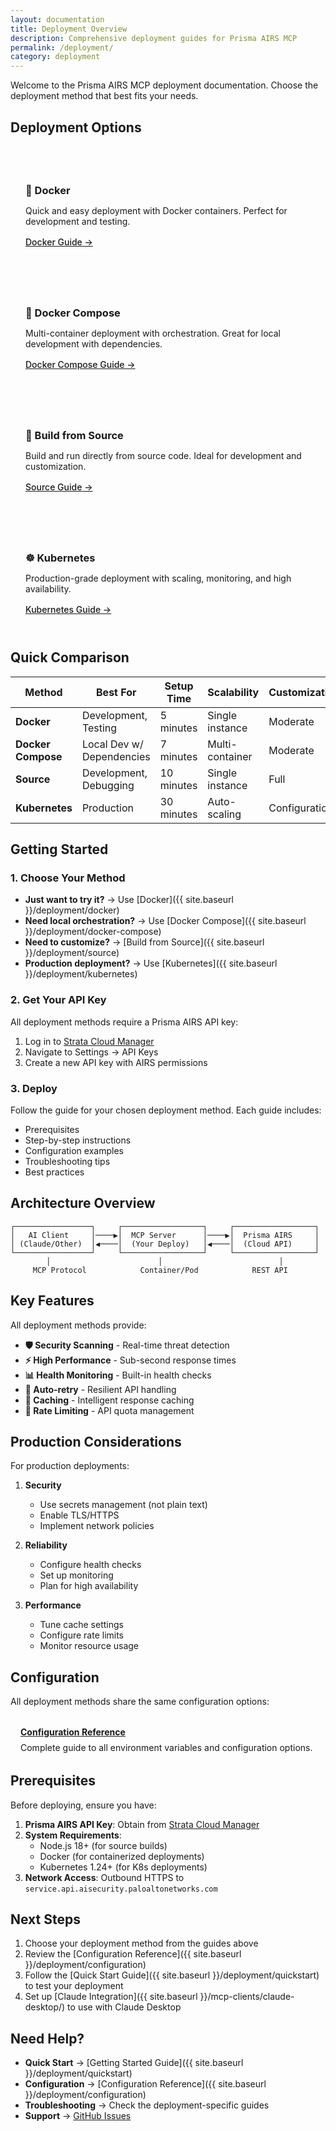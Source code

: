 ```yaml
---
layout: documentation
title: Deployment Overview
description: Comprehensive deployment guides for Prisma AIRS MCP
permalink: /deployment/
category: deployment
---
```


Welcome to the Prisma AIRS MCP deployment documentation. Choose the deployment method that best fits your needs.

## Deployment Options

<div class="card-grid">
  <div class="doc-card">
    <h3>🐳 Docker</h3>
    <p>Quick and easy deployment with Docker containers. Perfect for development and testing.</p>
    <a href="{{ site.baseurl }}/deployment/docker" class="card-link">Docker Guide →</a>
  </div>
  
  <div class="doc-card">
    <h3>🐙 Docker Compose</h3>
    <p>Multi-container deployment with orchestration. Great for local development with dependencies.</p>
    <a href="{{ site.baseurl }}/deployment/docker-compose" class="card-link">Docker Compose Guide →</a>
  </div>
  
  <div class="doc-card">
    <h3>🔧 Build from Source</h3>
    <p>Build and run directly from source code. Ideal for development and customization.</p>
    <a href="{{ site.baseurl }}/deployment/source" class="card-link">Source Guide →</a>
  </div>
  
  <div class="doc-card">
    <h3>☸️ Kubernetes</h3>
    <p>Production-grade deployment with scaling, monitoring, and high availability.</p>
    <a href="{{ site.baseurl }}/deployment/kubernetes" class="card-link">Kubernetes Guide →</a>
  </div>
</div>

## Quick Comparison

| Method             | Best For                  | Setup Time | Scalability     | Customization |
| ------------------ | ------------------------- | ---------- | --------------- | ------------- |
| **Docker**         | Development, Testing      | 5 minutes  | Single instance | Moderate      |
| **Docker Compose** | Local Dev w/ Dependencies | 7 minutes  | Multi-container | Moderate      |
| **Source**         | Development, Debugging    | 10 minutes | Single instance | Full          |
| **Kubernetes**     | Production                | 30 minutes | Auto-scaling    | Configuration |

## Getting Started

### 1. Choose Your Method

- **Just want to try it?** → Use [Docker]({{ site.baseurl }}/deployment/docker)
- **Need local orchestration?** → Use [Docker Compose]({{ site.baseurl }}/deployment/docker-compose)
- **Need to customize?** → [Build from Source]({{ site.baseurl }}/deployment/source)
- **Production deployment?** → Use [Kubernetes]({{ site.baseurl }}/deployment/kubernetes)

### 2. Get Your API Key

All deployment methods require a Prisma AIRS API key:

1. Log in to [Strata Cloud Manager](https://stratacloudmanager.paloaltonetworks.com)
2. Navigate to Settings → API Keys
3. Create a new API key with AIRS permissions

### 3. Deploy

Follow the guide for your chosen deployment method. Each guide includes:

- Prerequisites
- Step-by-step instructions
- Configuration examples
- Troubleshooting tips
- Best practices

## Architecture Overview

```
┌─────────────────┐     ┌──────────────────┐     ┌──────────────────┐
│   AI Client     │────▶│  MCP Server      │────▶│  Prisma AIRS     │
│ (Claude/Other)  │◀────│  (Your Deploy)   │◀────│  (Cloud API)     │
└─────────────────┘     └──────────────────┘     └──────────────────┘
        │                        │                          │
     MCP Protocol            Container/Pod            REST API
```

## Key Features

All deployment methods provide:

- **🛡️ Security Scanning** - Real-time threat detection
- **⚡ High Performance** - Sub-second response times
- **📊 Health Monitoring** - Built-in health checks
- **🔄 Auto-retry** - Resilient API handling
- **💾 Caching** - Intelligent response caching
- **🚦 Rate Limiting** - API quota management

## Production Considerations

For production deployments:

1. **Security**

    - Use secrets management (not plain text)
    - Enable TLS/HTTPS
    - Implement network policies

2. **Reliability**

    - Configure health checks
    - Set up monitoring
    - Plan for high availability

3. **Performance**
    - Tune cache settings
    - Configure rate limits
    - Monitor resource usage

## Configuration

All deployment methods share the same configuration options:

<div class="feature-list">
  <div class="feature-item">
    <h4><a href="{{ site.baseurl }}/deployment/configuration">Configuration Reference</a></h4>
    <p>Complete guide to all environment variables and configuration options.</p>
  </div>
</div>

## Prerequisites

Before deploying, ensure you have:

1. **Prisma AIRS API Key**: Obtain from [Strata Cloud Manager](https://stratacloudmanager.paloaltonetworks.com)
2. **System Requirements**:
    - Node.js 18+ (for source builds)
    - Docker (for containerized deployments)
    - Kubernetes 1.24+ (for K8s deployments)
3. **Network Access**: Outbound HTTPS to `service.api.aisecurity.paloaltonetworks.com`

## Next Steps

1. Choose your deployment method from the guides above
2. Review the [Configuration Reference]({{ site.baseurl }}/deployment/configuration)
3. Follow the [Quick Start Guide]({{ site.baseurl }}/deployment/quickstart) to test your deployment
4. Set up [Claude Integration]({{ site.baseurl }}/mcp-clients/claude-desktop/) to use with Claude Desktop

## Need Help?

- **Quick Start** → [Getting Started Guide]({{ site.baseurl }}/deployment/quickstart)
- **Configuration** → [Configuration Reference]({{ site.baseurl }}/deployment/configuration)
- **Troubleshooting** → Check the deployment-specific guides
- **Support** → [GitHub Issues](https://github.com/cdot65/prisma-airs-mcp/issues)

<style>
.card-grid {
  display: grid;
  grid-template-columns: repeat(auto-fit, minmax(250px, 1fr));
  gap: 1.5rem;
  margin: 2rem 0;
}

.doc-card {
  border: 1px solid var(--border-color);
  border-radius: var(--border-radius);
  padding: 1.5rem;
  transition: transform 0.2s ease, box-shadow 0.2s ease;
}

.doc-card:hover {
  transform: translateY(-2px);
  box-shadow: 0 4px 8px rgba(0,0,0,0.1);
}

.doc-card h3 {
  margin-bottom: 0.5rem;
}

.doc-card p {
  color: var(--gray);
  margin-bottom: 1rem;
}

.card-link {
  font-weight: 500;
}

.feature-list {
  margin: 2rem 0;
}

.feature-item {
  margin-bottom: 1.5rem;
  padding-left: 1rem;
  border-left: 3px solid var(--primary);
}

.feature-item h4 {
  margin-bottom: 0.5rem;
}

.feature-item p {
  color: var(--gray);
  margin: 0;
}
</style>
